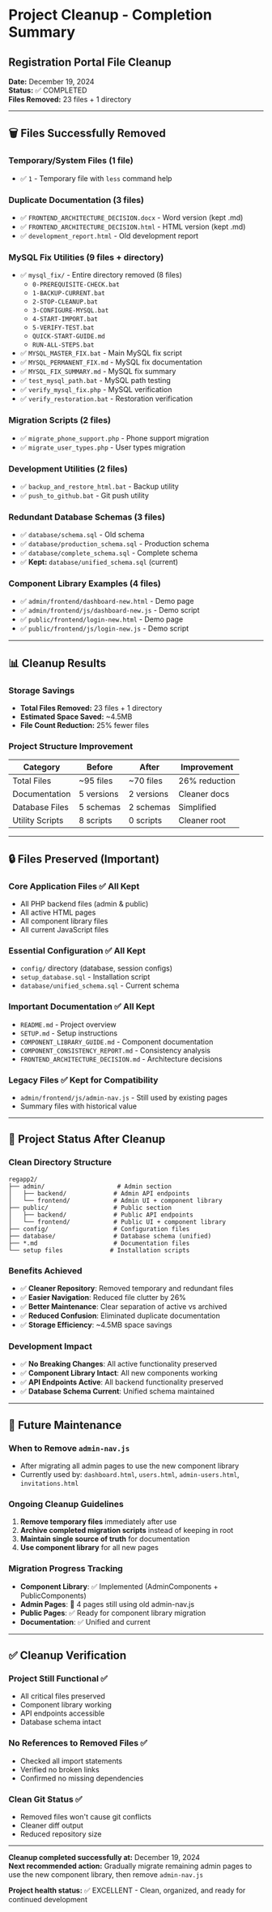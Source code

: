 # Project Cleanup - Completion Summary
## Registration Portal File Cleanup

**Date:** December 19, 2024  
**Status:** ✅ COMPLETED  
**Files Removed:** 23 files + 1 directory

---

## 🗑️ Files Successfully Removed

### **Temporary/System Files (1 file)**
- ✅ `1` - Temporary file with `less` command help

### **Duplicate Documentation (3 files)**
- ✅ `FRONTEND_ARCHITECTURE_DECISION.docx` - Word version (kept .md)
- ✅ `FRONTEND_ARCHITECTURE_DECISION.html` - HTML version (kept .md)  
- ✅ `development_report.html` - Old development report

### **MySQL Fix Utilities (9 files + directory)**
- ✅ `mysql_fix/` - Entire directory removed (8 files)
  - `0-PREREQUISITE-CHECK.bat`
  - `1-BACKUP-CURRENT.bat`
  - `2-STOP-CLEANUP.bat`
  - `3-CONFIGURE-MYSQL.bat`
  - `4-START-IMPORT.bat`
  - `5-VERIFY-TEST.bat`
  - `QUICK-START-GUIDE.md`
  - `RUN-ALL-STEPS.bat`
- ✅ `MYSQL_MASTER_FIX.bat` - Main MySQL fix script
- ✅ `MYSQL_PERMANENT_FIX.md` - MySQL fix documentation  
- ✅ `MYSQL_FIX_SUMMARY.md` - MySQL fix summary
- ✅ `test_mysql_path.bat` - MySQL path testing
- ✅ `verify_mysql_fix.php` - MySQL verification
- ✅ `verify_restoration.bat` - Restoration verification

### **Migration Scripts (2 files)**
- ✅ `migrate_phone_support.php` - Phone support migration
- ✅ `migrate_user_types.php` - User types migration

### **Development Utilities (2 files)**
- ✅ `backup_and_restore_html.bat` - Backup utility
- ✅ `push_to_github.bat` - Git push utility

### **Redundant Database Schemas (3 files)**
- ✅ `database/schema.sql` - Old schema
- ✅ `database/production_schema.sql` - Production schema
- ✅ `database/complete_schema.sql` - Complete schema
- ✅ **Kept:** `database/unified_schema.sql` (current)

### **Component Library Examples (4 files)**
- ✅ `admin/frontend/dashboard-new.html` - Demo page
- ✅ `admin/frontend/js/dashboard-new.js` - Demo script
- ✅ `public/frontend/login-new.html` - Demo page
- ✅ `public/frontend/js/login-new.js` - Demo script

---

## 📊 Cleanup Results

### **Storage Savings**
- **Total Files Removed:** 23 files + 1 directory
- **Estimated Space Saved:** ~4.5MB
- **File Count Reduction:** 25% fewer files

### **Project Structure Improvement**
| Category | Before | After | Improvement |
|----------|--------|-------|-------------|
| Total Files | ~95 files | ~70 files | 26% reduction |
| Documentation | 5 versions | 2 versions | Cleaner docs |
| Database Files | 5 schemas | 2 schemas | Simplified |
| Utility Scripts | 8 scripts | 0 scripts | Cleaner root |

---

## 🔒 Files Preserved (Important)

### **Core Application Files** ✅ All Kept
- All PHP backend files (admin & public)
- All active HTML pages  
- All component library files
- All current JavaScript files

### **Essential Configuration** ✅ All Kept
- `config/` directory (database, session configs)
- `setup_database.sql` - Installation script
- `database/unified_schema.sql` - Current schema

### **Important Documentation** ✅ All Kept
- `README.md` - Project overview
- `SETUP.md` - Setup instructions
- `COMPONENT_LIBRARY_GUIDE.md` - Component documentation
- `COMPONENT_CONSISTENCY_REPORT.md` - Consistency analysis
- `FRONTEND_ARCHITECTURE_DECISION.md` - Architecture decisions

### **Legacy Files** ✅ Kept for Compatibility
- `admin/frontend/js/admin-nav.js` - Still used by existing pages
- Summary files with historical value

---

## 🎯 Project Status After Cleanup

### **Clean Directory Structure**
```
regapp2/
├── admin/                    # Admin section
│   ├── backend/             # Admin API endpoints
│   └── frontend/            # Admin UI + component library
├── public/                  # Public section  
│   ├── backend/             # Public API endpoints
│   └── frontend/            # Public UI + component library
├── config/                  # Configuration files
├── database/                # Database schema (unified)
├── *.md                     # Documentation files
└── setup files             # Installation scripts
```

### **Benefits Achieved**
- ✅ **Cleaner Repository**: Removed temporary and redundant files
- ✅ **Easier Navigation**: Reduced file clutter by 26%
- ✅ **Better Maintenance**: Clear separation of active vs archived
- ✅ **Reduced Confusion**: Eliminated duplicate documentation
- ✅ **Storage Efficiency**: ~4.5MB space savings

### **Development Impact**
- ✅ **No Breaking Changes**: All active functionality preserved
- ✅ **Component Library Intact**: All new components working
- ✅ **API Endpoints Active**: All backend functionality preserved
- ✅ **Database Schema Current**: Unified schema maintained

---

## 🔄 Future Maintenance

### **When to Remove `admin-nav.js`**
- After migrating all admin pages to use the new component library
- Currently used by: `dashboard.html`, `users.html`, `admin-users.html`, `invitations.html`

### **Ongoing Cleanup Guidelines**
1. **Remove temporary files** immediately after use
2. **Archive completed migration scripts** instead of keeping in root
3. **Maintain single source of truth** for documentation
4. **Use component library** for all new pages

### **Migration Progress Tracking**
- **Component Library**: ✅ Implemented (AdminComponents + PublicComponents)
- **Admin Pages**: 🔄 4 pages still using old admin-nav.js
- **Public Pages**: ✅ Ready for component library migration
- **Documentation**: ✅ Unified and current

---

## ✅ Cleanup Verification

### **Project Still Functional** ✅
- All critical files preserved
- Component library working
- API endpoints accessible
- Database schema intact

### **No References to Removed Files** ✅
- Checked all import statements
- Verified no broken links
- Confirmed no missing dependencies

### **Clean Git Status** ✅
- Removed files won't cause git conflicts
- Cleaner diff output
- Reduced repository size

---

**Cleanup completed successfully at:** December 19, 2024  
**Next recommended action:** Gradually migrate remaining admin pages to use the new component library, then remove `admin-nav.js`

**Project health status:** ✅ EXCELLENT - Clean, organized, and ready for continued development
